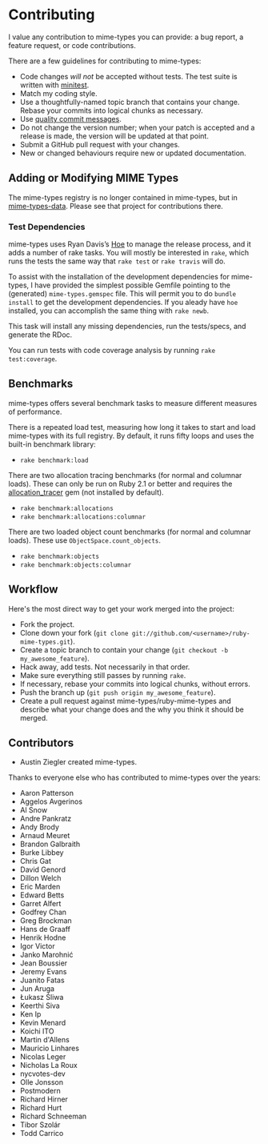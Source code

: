 # Contributing

I value any contribution to mime-types you can provide: a bug report, a feature
request, or code contributions.

There are a few guidelines for contributing to mime-types:

- Code changes _will_ _not_ be accepted without tests. The test suite is
  written with [minitest].
- Match my coding style.
- Use a thoughtfully-named topic branch that contains your change. Rebase your
  commits into logical chunks as necessary.
- Use [quality commit messages].
- Do not change the version number; when your patch is accepted and a release
  is made, the version will be updated at that point.
- Submit a GitHub pull request with your changes.
- New or changed behaviours require new or updated documentation.

## Adding or Modifying MIME Types

The mime-types registry is no longer contained in mime-types, but in
[mime-types-data]. Please see that project for contributions there.

### Test Dependencies

mime-types uses Ryan Davis’s [Hoe] to manage the release process, and it adds
a number of rake tasks. You will mostly be interested in `rake`, which runs
the tests the same way that `rake test` or `rake travis` will do.

To assist with the installation of the development dependencies for
mime-types, I have provided the simplest possible Gemfile pointing to the
(generated) `mime-types.gemspec` file. This will permit you to do `bundle
install` to get the development dependencies. If you aleady have `hoe`
installed, you can accomplish the same thing with `rake newb`.

This task will install any missing dependencies, run the tests/specs, and
generate the RDoc.

You can run tests with code coverage analysis by running `rake
test:coverage`.

## Benchmarks

mime-types offers several benchmark tasks to measure different measures of
performance.

There is a repeated load test, measuring how long it takes to start and load
mime-types with its full registry. By default, it runs fifty loops and uses the
built-in benchmark library:

- `rake benchmark:load`

There are two allocation tracing benchmarks (for normal and columnar loads).
These can only be run on Ruby 2.1 or better and requires the
[allocation\_tracer] gem (not installed by default).

- `rake benchmark:allocations`
- `rake benchmark:allocations:columnar`

There are two loaded object count benchmarks (for normal and columnar loads).
These use `ObjectSpace.count_objects`.

- `rake benchmark:objects`
- `rake benchmark:objects:columnar`

## Workflow

Here's the most direct way to get your work merged into the project:

- Fork the project.
- Clone down your fork (`git clone git://github.com/<username>/ruby-mime-types.git`).
- Create a topic branch to contain your change (`git checkout -b my_awesome_feature`).
- Hack away, add tests. Not necessarily in that order.
- Make sure everything still passes by running `rake`.
- If necessary, rebase your commits into logical chunks, without errors.
- Push the branch up (`git push origin my_awesome_feature`).
- Create a pull request against mime-types/ruby-mime-types and describe what
  your change does and the why you think it should be merged.

## Contributors

- Austin Ziegler created mime-types.

Thanks to everyone else who has contributed to mime-types over the years:

- Aaron Patterson
- Aggelos Avgerinos
- Al Snow
- Andre Pankratz
- Andy Brody
- Arnaud Meuret
- Brandon Galbraith
- Burke Libbey
- Chris Gat
- David Genord
- Dillon Welch
- Eric Marden
- Edward Betts
- Garret Alfert
- Godfrey Chan
- Greg Brockman
- Hans de Graaff
- Henrik Hodne
- Igor Victor
- Janko Marohnić
- Jean Boussier
- Jeremy Evans
- Juanito Fatas
- Jun Aruga
- Łukasz Śliwa
- Keerthi Siva
- Ken Ip
- Kevin Menard
- Koichi ITO
- Martin d'Allens
- Mauricio Linhares
- Nicolas Leger
- Nicholas La Roux
- nycvotes-dev
- Olle Jonsson
- Postmodern
- Richard Hirner
- Richard Hurt
- Richard Schneeman
- Tibor Szolár
- Todd Carrico

[minitest]: https://github.com/seattlerb/minitest
[quality commit messages]: http://tbaggery.com/2008/04/19/a-note-about-git-commit-messages.html
[mime-types-data]: https://github.com/mime-types/mime-types-data
[hoe]: https://github.com/seattlerb/hoe
[allocation\_tracer]: https://github.com/ko1/allocation_tracer
